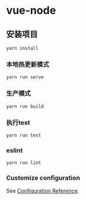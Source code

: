 # vue-node

## 安装项目
```
yarn install
```

### 本地热更新模式
```
yarn run serve
```

### 生产模式
```
yarn run build
```

### 执行test
```
yarn run test
```

### eslint
```
yarn run lint
```

### Customize configuration
See [Configuration Reference](https://cli.vuejs.org/config/).
